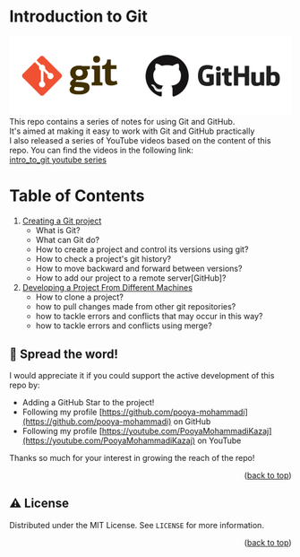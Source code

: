 # Introduction to Git
![](images/readme/gitgithub.png)</br>
This repo contains a series of notes for using Git and GitHub.</br>
It's aimed at making it easy to work with Git and GitHub practically</br> 
I also released a series of YouTube videos based on the content of this repo. You can find the videos in the following link:</br>
[intro_to_git youtube series](https://youtube.com/playlist?list=PL2g_5adpoaeLfkAnqPH3sYQDYLeFYgr0b)

<div  id="top"></div>

# Table of Contents
1. [Creating a Git project](https://github.com/pooya-mohammadi/intro_to_git/blob/main/creating_git_project.md)
   * What is Git?
   * What can Git do?
   * How to create a project and control its versions using git?
   * How to check a project's git history?
   * How to move backward and forward between versions?
   * How to add our project to a remote server[GitHub]?
2. [Developing a Project From Different Machines](https://github.com/pooya-mohammadi/intro_to_git/blob/main/developing_a_project_from_different_machines.md)
   * How to clone a project?
   * how to pull changes made from other git repositories?
   * how to tackle errors and conflicts that may occur in this way?
   * how to tackle errors and conflicts using merge?


## 🌟 Spread the word!

I would appreciate it if you could support the active development of this repo by:
- Adding a GitHub Star to the project!
- Following my profile [https://github.com/pooya-mohammadi](https://github.com/pooya-mohammadi) on GitHub
- Following my profile [https://youtube.com/PooyaMohammadiKazaj](https://youtube.com/PooyaMohammadiKazaj) on YouTube

Thanks so much for your interest in growing the reach of the repo!
<p align="right">(<a href="#top">back to top</a>)</p>

## ⚠️ License

Distributed under the MIT License. See `LICENSE` for more information.

<p align="right">(<a href="#top">back to top</a>)</p>
